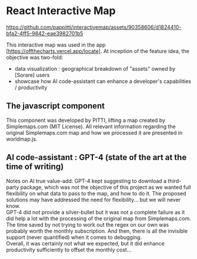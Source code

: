 # React Interactive Map  


https://github.com/pappitti/interactivemap/assets/90358606/d1824410-bfa2-4ff5-9842-eae3982701b5


This interactive map was used in the app [https://offthecharts.vercel.app/locate]. At inception of the feature idea, the objective was two-fold:  
- data visualization : geographical breakdown of "assets" owned by [Sorare] users
- showcase how AI code-assistant can enhance a developer's capabilities / productivity  

## The javascript component  
This component was developed by PITTI, lifting a map created by Simplemaps.com (MIT License). All relevant information regarding the original Simplemaps.com map and how we processed it are presented in worldmap.js.  

## AI code-assistant : GPT-4 (state of the art at the time of writing)  
Notes on AI true value-add: GPT-4 kept suggesting to download a third-party package, which was not the objective of this project as we wanted full flexibility on what data to pass to the map, and how to do it. The proposed solutions may have addressed the need for flexibility... but we will never know.    
GPT-4 did not provide a silver-bullet but it was not a complete failure as it did help a lot with the processing of the original map from Simplemaps.com. The time saved by not trying to work out the regex on our own was probably worth the monthly subscription. And then, there is all the invisible support (never quantified) when it comes to debugging.  
Overall, it was certainly not what we expected, but it did enhance productivity sufficiently to offset the monthly cost... 
